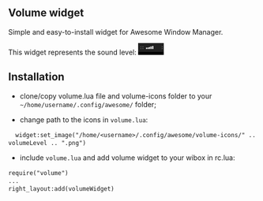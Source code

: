 ## Volume widget
Simple and easy-to-install widget for Awesome Window Manager.

This widget represents the sound level: ![Volume Wiget](./volWid.png)

## Installation

- clone/copy volume.lua file and volume-icons folder to your `~/home/username/.config/awesome/` folder;

- change path to the icons in `volume.lua`:

```
  widget:set_image("/home/<username>/.config/awesome/volume-icons/" .. volumeLevel .. ".png")
```

- include `volume.lua` and add volume widget to your wibox in rc.lua:
```
require("volume")
...
right_layout:add(volumeWidget)
```
